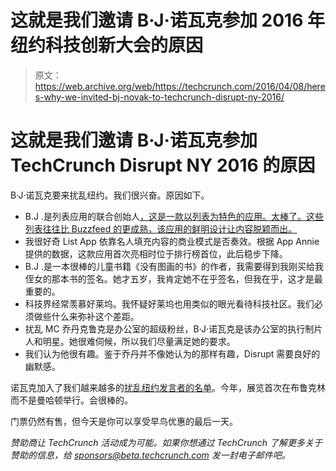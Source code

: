 # 这就是我们邀请 B·J·诺瓦克参加 2016 年纽约科技创新大会的原因

> 原文：<https://web.archive.org/web/https://techcrunch.com/2016/04/08/heres-why-we-invited-bj-novak-to-techcrunch-disrupt-ny-2016/>

# 这就是我们邀请 B·J·诺瓦克参加 TechCrunch Disrupt NY 2016 的原因

B·J·诺瓦克要来扰乱纽约。我们很兴奋。原因如下。

*   B.J .是列表应用的联合创始人[，这是一款以列表为特色的应用。太棒了。这些列表往往比 Buzzfeed 的更成熟，该应用的鲜明设计让内容脱颖而出。](https://web.archive.org/web/20221006235849/https://li.st/)
*   我很好奇 List App 依靠名人填充内容的商业模式是否奏效。根据 App Annie 提供的数据，这款应用首次亮相时位于排行榜首位，此后稳步下降。
*   B.J .是一本很棒的儿童书籍《没有图画的书》的作者，我需要得到我刚买给我侄女的那本书的签名。她才五岁，我肯定她不在乎签名，但我在乎，这才是最重要的。
*   科技界经常羡慕好莱坞。我怀疑好莱坞也用类似的眼光看待科技社区。我们必须做些什么来弥补这个差距。
*   扰乱 MC 乔丹克鲁克是办公室的超级粉丝，B·J·诺瓦克是该办公室的执行制片人和明星。她很难伺候，所以我们尽量满足她的要求。
*   我们认为他很有趣。鉴于乔丹并不像她认为的那样有趣，Disrupt 需要良好的幽默感。

诺瓦克加入了我们越来越多的[扰乱纽约发言者的名单](https://web.archive.org/web/20221006235849/https://beta.techcrunch.com/event-info/disrupt-ny-2016/#speakers)。今年，展览首次在布鲁克林而不是曼哈顿举行。会很棒的。

门票仍然有售，但今天是你可以享受早鸟优惠的最后一天。

*赞助商让 TechCrunch 活动成为可能。如果你想通过 TechCrunch 了解更多关于赞助的信息，给 sponsors@beta.techcrunch.com 发一封电子邮件吧。*